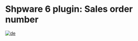 # Shpware 6 plugin: Sales order number

[![de](https://img.shields.io/badge/lang-de-green.svg)](https://github.com/AREA-NET-GmbH-Shopware-Agentur/shopware6-plugin-sales-order-number/edit/main/READMe.de.md)

